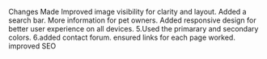 Changes Made
Improved image visibility for clarity and layout.
Added a search bar.
More information for pet owners.
Added responsive design for better user experience on all devices. 5.Used the primarary and secondary colors. 6.added contact forum.
ensured links for each page worked.
improved SEO
